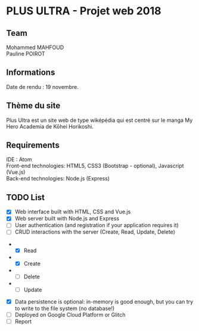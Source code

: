 # PLUS ULTRA - Projet web 2018

## Team

Mohammed MAHFOUD<br/>
Pauline POIROT

## Informations

Date de rendu : 19 novembre.

## Thème du site

Plus Ultra est un site web de type wiképédia qui est centré sur le manga My Hero Academia de Kōhei Horikoshi.

## Requirements

IDE : Atom <br/>
Front-end technologies: HTML5, CSS3 (Bootstrap - optional), Javascript (Vue.js)<br/>
Back-end technologies: Node.js (Express)

## TODO List

- [x] Web interface built with HTML, CSS and Vue.js
- [x] Web server built with Node.js and Express
- [ ] User authentication (and registration if your application requires it)
- [ ] CRUD interactions with the server (Create, Read, Update, Delete)
* - [x] Read
* - [x] Create
* - [ ] Delete
* - [ ] Update
- [x] Data persistence is optional: in-memory is good enough, but you can try to write to the file system (no database!)
- [ ] Deployed on Google Cloud Platform or Glitch
- [ ] Report
